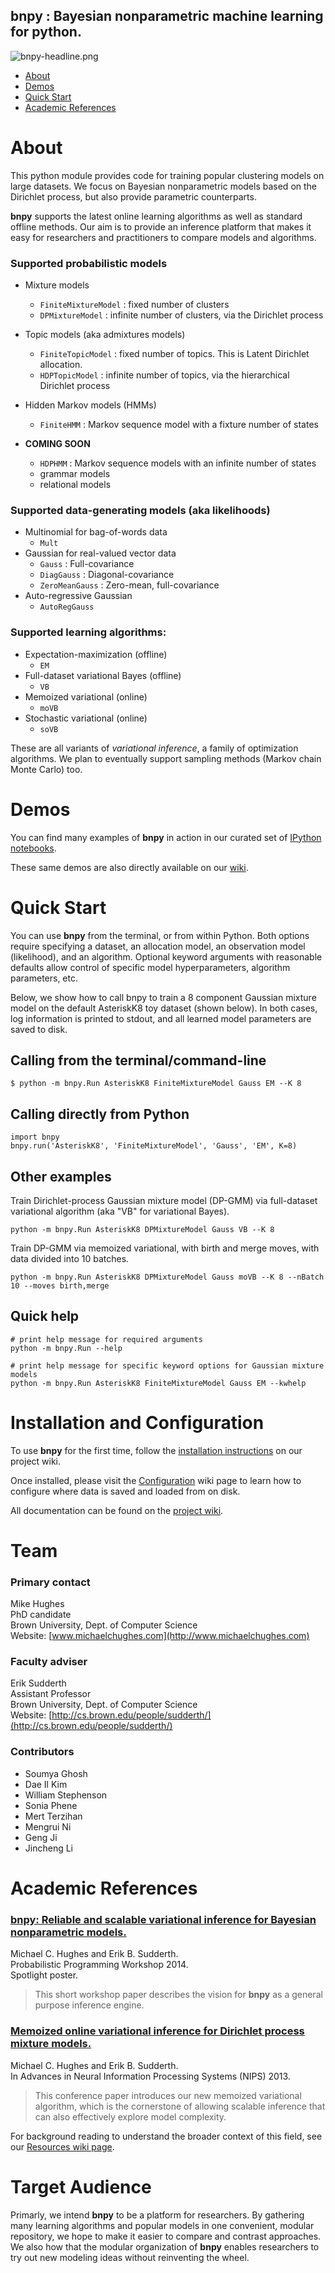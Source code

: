 ## **bnpy** : Bayesian nonparametric machine learning for python.

![bnpy-headline.png](https://bitbucket.org/repo/87qLXb/images/1585298866-bnpy-headline.png)

* [About](#markdown-header-about)
* [Demos](#markdown-header-demos)
* [Quick Start](#markdown-header-quick-start)
* [Academic References](#markdown-header-academic-references)

# About
This python module provides code for training popular clustering models on large datasets. We focus on Bayesian nonparametric models based on the Dirichlet process, but also provide parametric counterparts. 

**bnpy** supports the latest online learning algorithms as well as standard offline methods. Our aim is to provide an inference platform that makes it easy for researchers and practitioners to compare models and algorithms.

### Supported probabilistic models

* Mixture models
    * `FiniteMixtureModel` : fixed number of clusters
    * `DPMixtureModel` : infinite number of clusters, via the Dirichlet process

* Topic models (aka admixtures models)
    * `FiniteTopicModel` : fixed number of topics. This is Latent Dirichlet allocation.
    * `HDPTopicModel` : infinite number of topics, via the hierarchical Dirichlet process
    
* Hidden Markov models (HMMs)
    * `FiniteHMM` : Markov sequence model with a fixture number of states

* **COMING SOON**
    *  `HDPHMM` : Markov sequence models with an infinite number of states
    * grammar models
    * relational models


### Supported data-generating models (aka likelihoods)

* Multinomial for bag-of-words data
    * `Mult`
* Gaussian for real-valued vector data
    * `Gauss` : Full-covariance 
    * `DiagGauss` : Diagonal-covariance
    * `ZeroMeanGauss` : Zero-mean, full-covariance
* Auto-regressive Gaussian
    * `AutoRegGauss`

### Supported learning algorithms:

* Expectation-maximization (offline)
    * `EM`
* Full-dataset variational Bayes (offline)
    * `VB`
* Memoized variational (online)
    * `moVB`
* Stochastic variational (online)
    * `soVB`

These are all variants of *variational inference*, a family of optimization algorithms. We plan to eventually support sampling methods (Markov chain Monte Carlo) too.

# Demos

You can find many examples of **bnpy** in action in our curated set of  [IPython notebooks](http://nbviewer.ipython.org/urls/bitbucket.org/michaelchughes/bnpy-dev/raw/master/demos/DemoIndex.ipynb).

These same demos are also directly available on our [wiki](http://bitbucket.org/michaelchughes/bnpy-dev/wiki/demos/DemoIndex.rst).

# Quick Start

You can use **bnpy** from the terminal, or from within Python. Both options require specifying a dataset, an allocation model, an observation model (likelihood), and an algorithm. Optional keyword arguments with reasonable defaults allow control of specific model hyperparameters, algorithm parameters, etc.

Below, we show how to call bnpy to train a 8 component Gaussian mixture model on the default AsteriskK8 toy dataset (shown below).
In both cases, log information is printed to stdout, and all learned model parameters are saved to disk.

## Calling from the terminal/command-line

```
$ python -m bnpy.Run AsteriskK8 FiniteMixtureModel Gauss EM --K 8
```

## Calling directly from Python

```
import bnpy
bnpy.run('AsteriskK8', 'FiniteMixtureModel', 'Gauss', 'EM', K=8)
```

## Other examples
Train Dirichlet-process Gaussian mixture model (DP-GMM) via full-dataset variational algorithm (aka "VB" for variational Bayes).

```
python -m bnpy.Run AsteriskK8 DPMixtureModel Gauss VB --K 8
```

Train DP-GMM via memoized variational, with birth and merge moves, with data divided into 10 batches.

```
python -m bnpy.Run AsteriskK8 DPMixtureModel Gauss moVB --K 8 --nBatch 10 --moves birth,merge
```

## Quick help
```
# print help message for required arguments
python -m bnpy.Run --help 

# print help message for specific keyword options for Gaussian mixture models
python -m bnpy.Run AsteriskK8 FiniteMixtureModel Gauss EM --kwhelp
```

# Installation and Configuration

To use **bnpy** for the first time, follow the [installation instructions](http://bitbucket.org/michaelchughes/bnpy-dev/wiki/Installation.md) on our project wiki.

Once installed, please visit the [Configuration](http://bitbucket.org/michaelchughes/bnpy-dev/wiki/Configuration.md) wiki page to learn how to configure where data is saved and loaded from on disk.

All documentation can be found on the  [project wiki](http://bitbucket.org/michaelchughes/bnpy-dev/wiki/Home.md).

# Team

### Primary contact
Mike Hughes  
PhD candidate  
Brown University, Dept. of Computer Science  
Website: [www.michaelchughes.com](http://www.michaelchughes.com)

### Faculty adviser

Erik Sudderth  
Assistant Professor  
Brown University, Dept. of Computer Science  
Website: [http://cs.brown.edu/people/sudderth/](http://cs.brown.edu/people/sudderth/)

### Contributors 

* Soumya Ghosh
* Dae Il Kim
* William Stephenson
* Sonia Phene
* Mert Terzihan
* Mengrui Ni
* Geng Ji
* Jincheng Li

# Academic References

### [bnpy: Reliable and scalable variational inference for Bayesian nonparametric models.](HughesSudderth-NIPS2014Workshop-bnpy.pdf)
Michael C. Hughes and Erik B. Sudderth.  
Probabilistic Programming Workshop 2014.  
Spotlight poster.

> This short workshop paper describes the vision for **bnpy** as a general purpose inference engine.

### [Memoized online variational inference for Dirichlet process mixture models.](HughesSudderth-NIPS2013-MemoizedDP.pdf)
Michael C. Hughes and Erik B. Sudderth.  
In Advances in Neural Information Processing Systems (NIPS) 2013.  

> This conference paper introduces our new memoized variational algorithm, which is the cornerstone of allowing scalable inference that can also effectively explore model complexity.

For background reading to understand the broader context of this field, see our [Resources wiki page](../wiki/Resources.md).

# Target Audience

Primarly, we intend **bnpy** to be a platform for researchers. 
By gathering many learning algorithms and popular models in one convenient, modular repository, we hope to make it easier to compare and contrast approaches.
We also how that the modular organization of **bnpy** enables researchers to try out new modeling ideas without reinventing the wheel.